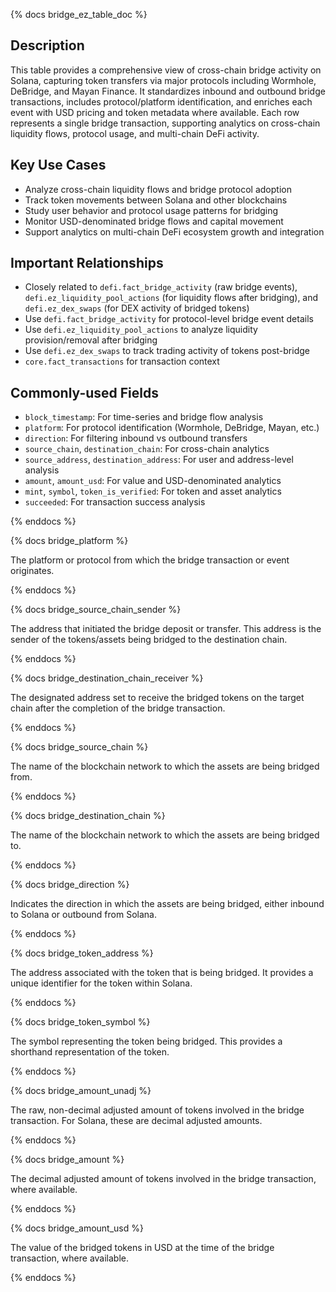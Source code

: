{% docs bridge_ez_table_doc %}

## Description
This table provides a comprehensive view of cross-chain bridge activity on Solana, capturing token transfers via major protocols including Wormhole, DeBridge, and Mayan Finance. It standardizes inbound and outbound bridge transactions, includes protocol/platform identification, and enriches each event with USD pricing and token metadata where available. Each row represents a single bridge transaction, supporting analytics on cross-chain liquidity flows, protocol usage, and multi-chain DeFi activity.

## Key Use Cases
- Analyze cross-chain liquidity flows and bridge protocol adoption
- Track token movements between Solana and other blockchains
- Study user behavior and protocol usage patterns for bridging
- Monitor USD-denominated bridge flows and capital movement
- Support analytics on multi-chain DeFi ecosystem growth and integration

## Important Relationships
- Closely related to `defi.fact_bridge_activity` (raw bridge events), `defi.ez_liquidity_pool_actions` (for liquidity flows after bridging), and `defi.ez_dex_swaps` (for DEX activity of bridged tokens)
- Use `defi.fact_bridge_activity` for protocol-level bridge event details
- Use `defi.ez_liquidity_pool_actions` to analyze liquidity provision/removal after bridging
- Use `defi.ez_dex_swaps` to track trading activity of tokens post-bridge
- `core.fact_transactions` for transaction context

## Commonly-used Fields
- `block_timestamp`: For time-series and bridge flow analysis
- `platform`: For protocol identification (Wormhole, DeBridge, Mayan, etc.)
- `direction`: For filtering inbound vs outbound transfers
- `source_chain`, `destination_chain`: For cross-chain analytics
- `source_address`, `destination_address`: For user and address-level analysis
- `amount`, `amount_usd`: For value and USD-denominated analytics
- `mint`, `symbol`, `token_is_verified`: For token and asset analytics
- `succeeded`: For transaction success analysis

{% enddocs %}

{% docs bridge_platform %}

The platform or protocol from which the bridge transaction or event originates.

{% enddocs %}

{% docs bridge_source_chain_sender %}

The address that initiated the bridge deposit or transfer. This address is the sender of the tokens/assets being bridged to the destination chain.

{% enddocs %}

{% docs bridge_destination_chain_receiver %}

The designated address set to receive the bridged tokens on the target chain after the completion of the bridge transaction.

{% enddocs %}

{% docs bridge_source_chain %}

The name of the blockchain network to which the assets are being bridged from.

{% enddocs %}

{% docs bridge_destination_chain %}

The name of the blockchain network to which the assets are being bridged to.

{% enddocs %}

{% docs bridge_direction %}

Indicates the direction in which the assets are being bridged, either inbound to Solana or outbound from Solana.

{% enddocs %}

{% docs bridge_token_address %}

The address associated with the token that is being bridged. It provides a unique identifier for the token within Solana.

{% enddocs %}

{% docs bridge_token_symbol %}

The symbol representing the token being bridged. This provides a shorthand representation of the token.

{% enddocs %}

{% docs bridge_amount_unadj %}

The raw, non-decimal adjusted amount of tokens involved in the bridge transaction. For Solana, these are decimal adjusted amounts.

{% enddocs %}

{% docs bridge_amount %}

The decimal adjusted amount of tokens involved in the bridge transaction, where available.

{% enddocs %}

{% docs bridge_amount_usd %}

The value of the bridged tokens in USD at the time of the bridge transaction, where available.

{% enddocs %}